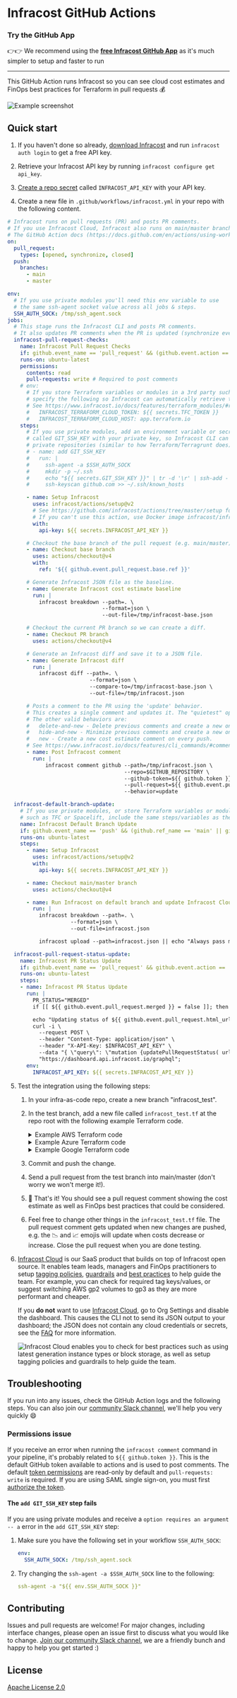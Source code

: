 # Infracost GitHub Actions

### Try the GitHub App
👉👉 We recommend using the [**free Infracost GitHub App**](https://www.infracost.io/docs/integrations/github_app/) as it's much simpler to setup and faster to run

---

This GitHub Action runs Infracost so you can see cloud cost estimates and FinOps best practices for Terraform in pull requests 💰

<img src=".github/assets/pull-request.png" alt="Example screenshot" />

## Quick start

1. If you haven't done so already, [download Infracost](https://www.infracost.io/docs/#quick-start) and run `infracost auth login` to get a free API key.

2. Retrieve your Infracost API key by running `infracost configure get api_key`.

3. [Create a repo secret](https://docs.github.com/en/actions/configuring-and-managing-workflows/creating-and-storing-encrypted-secrets#creating-encrypted-secrets-for-a-repository) called `INFRACOST_API_KEY` with your API key.

4. Create a new file in `.github/workflows/infracost.yml` in your repo with the following content.

```yaml
# Infracost runs on pull requests (PR) and posts PR comments.
# If you use Infracost Cloud, Infracost also runs on main/master branch pushes so the dashboard is updated.
# The GitHub Action docs (https://docs.github.com/en/actions/using-workflows/events-that-trigger-workflows) describe other trigger options.
on:
  pull_request:
    types: [opened, synchronize, closed]
  push:
    branches:
      - main
      - master

env:
  # If you use private modules you'll need this env variable to use
  # the same ssh-agent socket value across all jobs & steps.
  SSH_AUTH_SOCK: /tmp/ssh_agent.sock
jobs:
  # This stage runs the Infracost CLI and posts PR comments.
  # It also updates PR comments when the PR is updated (synchronize event).
  infracost-pull-request-checks:
    name: Infracost Pull Request Checks
    if: github.event_name == 'pull_request' && (github.event.action == 'opened' || github.event.action == 'synchronize')
    runs-on: ubuntu-latest
    permissions:
      contents: read
      pull-requests: write # Required to post comments
    # env:
      # If you store Terraform variables or modules in a 3rd party such as TFC or Spacelift,
      # specify the following so Infracost can automatically retrieve them.
      # See https://www.infracost.io/docs/features/terraform_modules/#registry-modules for details.
      #   INFRACOST_TERRAFORM_CLOUD_TOKEN: ${{ secrets.TFC_TOKEN }}
      #   INFRACOST_TERRAFORM_CLOUD_HOST: app.terraform.io
    steps:
      # If you use private modules, add an environment variable or secret
      # called GIT_SSH_KEY with your private key, so Infracost CLI can access
      # private repositories (similar to how Terraform/Terragrunt does).
      # - name: add GIT_SSH_KEY
      #   run: |
      #     ssh-agent -a $SSH_AUTH_SOCK
      #     mkdir -p ~/.ssh
      #     echo "${{ secrets.GIT_SSH_KEY }}" | tr -d '\r' | ssh-add -
      #     ssh-keyscan github.com >> ~/.ssh/known_hosts

      - name: Setup Infracost
        uses: infracost/actions/setup@v2
        # See https://github.com/infracost/actions/tree/master/setup for other inputs
        # If you can't use this action, use Docker image infracost/infracost:ci-0.10
        with:
          api-key: ${{ secrets.INFRACOST_API_KEY }}

      # Checkout the base branch of the pull request (e.g. main/master).
      - name: Checkout base branch
        uses: actions/checkout@v4
        with:
          ref: '${{ github.event.pull_request.base.ref }}'

      # Generate Infracost JSON file as the baseline.
      - name: Generate Infracost cost estimate baseline
        run: |
          infracost breakdown --path=. \
                              --format=json \
                              --out-file=/tmp/infracost-base.json

      # Checkout the current PR branch so we can create a diff.
      - name: Checkout PR branch
        uses: actions/checkout@v4

      # Generate an Infracost diff and save it to a JSON file.
      - name: Generate Infracost diff
        run: |
          infracost diff --path=. \
                          --format=json \
                          --compare-to=/tmp/infracost-base.json \
                          --out-file=/tmp/infracost.json

      # Posts a comment to the PR using the 'update' behavior.
      # This creates a single comment and updates it. The "quietest" option.
      # The other valid behaviors are:
      #   delete-and-new - Delete previous comments and create a new one.
      #   hide-and-new - Minimize previous comments and create a new one.
      #   new - Create a new cost estimate comment on every push.
      # See https://www.infracost.io/docs/features/cli_commands/#comment-on-pull-requests for other options.
      - name: Post Infracost comment
        run: |
            infracost comment github --path=/tmp/infracost.json \
                                     --repo=$GITHUB_REPOSITORY \
                                     --github-token=${{ github.token }} \
                                     --pull-request=${{ github.event.pull_request.number }} \
                                     --behavior=update

  infracost-default-branch-update:
    # If you use private modules, or store Terraform variables or modules in a 3rd party
    # such as TFC or Spacelift, include the same steps/variables as the infracost-pull-request-checks job
    name: Infracost Default Branch Update
    if: github.event_name == 'push' && (github.ref_name == 'main' || github.ref_name == 'master')
    runs-on: ubuntu-latest
    steps:
      - name: Setup Infracost
        uses: infracost/actions/setup@v2
        with:
          api-key: ${{ secrets.INFRACOST_API_KEY }}

      - name: Checkout main/master branch
        uses: actions/checkout@v4

      - name: Run Infracost on default branch and update Infracost Cloud
        run: |
          infracost breakdown --path=. \
                    --format=json \
                    --out-file=infracost.json

          infracost upload --path=infracost.json || echo "Always pass main branch runs even if there are policy failures"

  infracost-pull-request-status-update:
    name: Infracost PR Status Update
    if: github.event_name == 'pull_request' && github.event.action == 'closed'
    runs-on: ubuntu-latest
    steps:
    - name: Infracost PR Status Update
      run: |
        PR_STATUS="MERGED"
        if [[ ${{ github.event.pull_request.merged }} = false ]]; then PR_STATUS="CLOSED"; fi

        echo "Updating status of ${{ github.event.pull_request.html_url }} to $PR_STATUS"
        curl -i \
          --request POST \
          --header "Content-Type: application/json" \
          --header "X-API-Key: $INFRACOST_API_KEY" \
          --data "{ \"query\": \"mutation {updatePullRequestStatus( url: \\\"${{ github.event.pull_request.html_url }}\\\", status: $PR_STATUS )}\" }" \
          "https://dashboard.api.infracost.io/graphql";
      env:
        INFRACOST_API_KEY: ${{ secrets.INFRACOST_API_KEY }}
```

5. Test the integration using the following steps:

    1. In your infra-as-code repo, create a new branch "infracost_test".
    2. In the test branch, add a new file called `infracost_test.tf` at the repo root with the following example Terraform code.
        <details><summary>Example AWS Terraform code</summary>

        ```hcl
        provider "aws" {
          region                      = "us-east-1"
          skip_credentials_validation = true
          skip_requesting_account_id  = true
          access_key                  = "mock_access_key"
          secret_key                  = "mock_secret_key"
        }

        resource "aws_instance" "my_web_app" {
          ami           = "ami-005e54dee72cc1d00"

          instance_type = "m3.xlarge" # <<<<<<<<<< Try changing this to m5.xlarge to compare the costs

          tags = {
            Environment = "production"
            Service     = "web-app"
          }

          root_block_device {
            volume_size = 1000 # <<<<<<<<<< Try adding volume_type="gp3" to compare costs
          }
        }

        resource "aws_lambda_function" "my_hello_world" {
          runtime       = "nodejs12.x"
          handler       = "exports.test"
          image_uri     = "test"
          function_name = "test"
          role          = "arn:aws:ec2:us-east-1:123123123123:instance/i-1231231231"

          memory_size = 512
          tags = {
            Environment = "Prod"
          }
        }
        ```

        In the above example, the Infracost pull request comment points out that:
        1. The `root_block_device` defaults to AWS `gp2` since `volume_type` has not been specified. You should consider using `gp3` as it enables you to define performance independent of storage capacity, while providing up to 20% lower price per GB.
        2. Also, the `m3` instance type is previous generation and should be upgraded to `m5` since that gives you a 27% saving for a more performant machine.

        </details>

        <details><summary>Example Azure Terraform code</summary>

        ```hcl
        provider "azurerm" {
          skip_provider_registration = true
          features {}
        }

        resource "azurerm_linux_virtual_machine" "my_linux_vm" {
          location            = "eastus"
          name                = "test"
          resource_group_name = "test"
          admin_username      = "testuser"
          admin_password      = "Testpa5s"

          size = "Standard_F16s" # <<<<<<<<<< Try changing this to Standard_F16s_v2 to compare the costs

          tags = {
            Environment = "production"
            Service     = "web-app"
          }

          os_disk {
            caching              = "ReadWrite"
            storage_account_type = "Standard_LRS"
          }

          network_interface_ids = [
            "/subscriptions/123/resourceGroups/testrg/providers/Microsoft.Network/networkInterfaces/testnic",
          ]

          source_image_reference {
            publisher = "Canonical"
            offer     = "UbuntuServer"
            sku       = "16.04-LTS"
            version   = "latest"
          }
        }

        resource "azurerm_service_plan" "my_app_service" {
          location            = "eastus"
          name                = "test"
          resource_group_name = "test_resource_group"
          os_type             = "Windows"

          sku_name     = "P1v2"
          worker_count = 4 # <<<<<<<<<< Try changing this to 8 to compare the costs

          tags = {
            Environment = "Prod"
            Service     = "web-app"
          }
        }

        resource "azurerm_linux_function_app" "my_function" {
          location                   = "eastus"
          name                       = "test"
          resource_group_name        = "test"
          service_plan_id            = "/subscriptions/123/resourceGroups/testrg/providers/Microsoft.Web/serverFarms/serverFarmValue"
          storage_account_name       = "test"
          storage_account_access_key = "test"
          site_config {}

          tags = {
            Environment = "Prod"
          }
        }
        ```

        In the above example, the Infracost pull request comment points out that:
        1. The `Standard_F16s` instance type is previous generation and should be upgraded to `Standard_F16s_v2`, since that gives you a more performant machine at a lower cost.
        2. The App Service plan SKU name should be upgraded to a v3 plan, such as `P0v3`, since that gives you more performance and is eligible for savings plans and reserved instance pricing, opening opportunities for major savings.

        </details>

        <details><summary>Example Google Terraform code</summary>

        ```hcl
        provider "google" {
          region  = "us-central1"
          project = "test"
        }

        resource "google_compute_instance" "my_instance" {
          zone = "us-central1-a"
          name = "test"

          machine_type = "n1-standard-16" # <<<<<<<<<< Try changing this to n1-standard-32 to compare the costs
          network_interface {
            network = "default"
            access_config {}
          }

          boot_disk {
            initialize_params {
              image = "debian-cloud/debian-9"
            }
          }

          scheduling {
            preemptible = true
          }

          guest_accelerator {
            type  = "nvidia-tesla-t4" # <<<<<<<<<< Try changing this to nvidia-tesla-p4 to compare the costs
            count = 4
          }

          labels = {
            environment = "production"
            service     = "web-app"
          }
        }

        resource "google_cloudfunctions_function" "my_function" {
          runtime             = "nodejs20"
          name                = "test"
          available_memory_mb = 512

          labels = {
            environment = "Prod"
          }
        }
        ```

        In the above example, the Infracost pull request comment points out that the `n1-standard-16` instance type is previous generation and should be upgraded to something like `n2-standard-16` as that gives you a more performance machine.

        </details>
    3. Commit and push the change.
    4. Send a pull request from the test branch into main/master (don't worry we won't merge it!).
    5. 🎉 That's it! You should see a pull request comment showing the cost estimate as well as FinOps best practices that could be considered.
    6. Feel free to change other things in the `infracost_test.tf` file. The pull request comment gets updated when new changes are pushed, e.g. the 📉 and 📈 emojis will update when costs decrease or increase. Close the pull request when you are done testing.

6. [Infracost Cloud](https://dashboard.infracost.io) is our SaaS product that builds on top of Infracost open source. It enables team leads, managers and FinOps practitioners to setup [tagging policies](https://www.infracost.io/docs/infracost_cloud/tagging_policies/), [guardrails](https://www.infracost.io/docs/infracost_cloud/guardrails/) and [best practices](https://www.infracost.io/docs/infracost_cloud/cost_policies/) to help guide the team. For example, you can check for required tag keys/values, or suggest switching AWS gp2 volumes to gp3 as they are more performant and cheaper.

    If you **do not** want to use [Infracost Cloud](https://dashboard.infracost.io), go to Org Settings and disable the dashboard. This causes the CLI not to send its JSON output to your dashboard; the JSON does not contain any cloud credentials or secrets, see the [FAQ](https://infracost.io/docs/faq/) for more information.

    <img src=".github/assets/infracost-cloud-dashboard.png" alt="Infracost Cloud enables you to check for best practices such as using latest generation instance types or block storage, as well as setup tagging policies and guardrails to help guide the team." />

## Troubleshooting

If you run into any issues, check the GitHub Action logs and the following steps. You can also join our [community Slack channel](https://www.infracost.io/community-chat), we'll help you very quickly 😄

### Permissions issue

If you receive an error when running the `infracost comment` command in your pipeline, it's probably related to `${{ github.token }}`. This is the default GitHub token available to actions and is used to post comments. The default [token permissions](https://docs.github.com/en/actions/learn-github-actions/workflow-syntax-for-github-actions#permissions) are read-only by default and `pull-requests: write` is required. If you are using SAML single sign-on, you must first [authorize the token](https://docs.github.com/en/enterprise-cloud@latest/authentication/authenticating-with-saml-single-sign-on/authorizing-a-personal-access-token-for-use-with-saml-single-sign-on).

#### The `add GIT_SSH_KEY` step fails

If you are using private modules and receive a `option requires an argument -- a` error in the `add GIT_SSH_KEY` step:
1. Make sure you have the following set in your workflow `SSH_AUTH_SOCK`:
    ```yml
    env:
      SSH_AUTH_SOCK: /tmp/ssh_agent.sock
    ```
2. Try changing the `ssh-agent -a $SSH_AUTH_SOCK` line to the following:
    ```yml
    ssh-agent -a "${{ env.SSH_AUTH_SOCK }}"
    ```

## Contributing

Issues and pull requests are welcome! For major changes, including interface changes, please open an issue first to discuss what you would like to change. [Join our community Slack channel](https://www.infracost.io/community-chat), we are a friendly bunch and happy to help you get started :)

## License

[Apache License 2.0](https://choosealicense.com/licenses/apache-2.0/)
